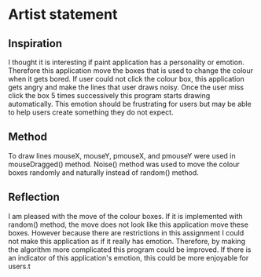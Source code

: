 # Artist statement

## Inspiration
I thought it is interesting if paint application has a personality or emotion. Therefore this application move the boxes that is used to change the colour when it gets bored. If user could not click the colour box, this application gets angry and make the lines that user draws noisy. Once the user miss click the box 5 times successively this program starts drawing automatically. This emotion should be frustrating for users but may be able to help users create something they do not expect.
## Method
To draw lines mouseX, mouseY, pmouseX, and pmouseY were used in mouseDragged() method. Noise() method was used to move the colour boxes randomly and naturally instead of random() method.
## Reflection
I am pleased with the move of the colour boxes. If it is implemented with random() method, the move does not look like this application move these boxes. However because there are restrictions in this assignment I could not make this application as if it really has emotion. Therefore, by making the algorithm more complicated this program could be improved. If there is an indicator of this application's emotion, this could be more enjoyable for users.t
